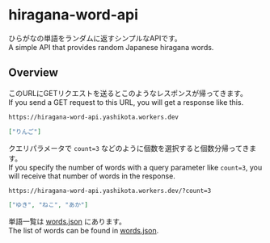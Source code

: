 # hiragana-word-api

ひらがなの単語をランダムに返すシンプルなAPIです。  
A simple API that provides random Japanese hiragana words.  

## Overview

このURLにGETリクエストを送るとこのようなレスポンスが帰ってきます。  
If you send a GET request to this URL, you will get a response like this.  

```txt
https://hiragana-word-api.yashikota.workers.dev
```

```json
["りんご"]
```

クエリパラメータで `count=3` などのように個数を選択すると個数分帰ってきます。  
If you specify the number of words with a query parameter like `count=3`, you will receive that number of words in the response.  

```txt
https://hiragana-word-api.yashikota.workers.dev/?count=3
```

```json
["ゆき", "ねこ", "あか"]
```

単語一覧は [words.json](./src/words.json) にあります。  
The list of words can be found in [words.json](./src/words.json).  
